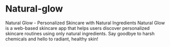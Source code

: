 # Natural-glow
Natural Glow - Personalized Skincare with Natural Ingredients Natural Glow is a web-based skincare app that helps users discover personalized skincare routines using only natural ingredients. Say goodbye to harsh chemicals and hello to radiant, healthy skin! 
